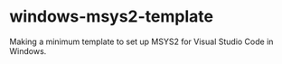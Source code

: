 # windows-msys2-template
Making a minimum template to set up MSYS2 for Visual Studio Code in Windows.